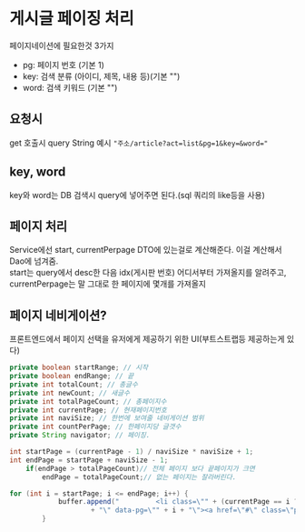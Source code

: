# 게시글 페이징 처리

페이지네이션에 필요한것 3가지

- pg: 페이지 번호 (기본 1)
- key: 검색 분류 (아이디, 제목, 내용 등)(기본 "")
- word: 검색 키워드 (기본 "")

## 요청시

get 호출시 query String 예시
`"주소/article?act=list&pg=1&key=&word="`

## key, word

key와 word는 DB 검색시 query에 넣어주면 된다.(sql 쿼리의 like등을 사용)

## 페이지 처리

Service에선 start, currentPerpage DTO에 있는걸로 계산해준다. 이걸 계산해서 Dao에 넘겨줌.  
start는 query에서 desc한 다음 idx(게시판 번호) 어디서부터 가져올지를 알려주고,  
currentPerpage는 말 그대로 한 페이지에 몇개를 가져올지

## 페이지 네비게이션?

프론트엔드에서 페이지 선택을 유저에게 제공하기 위한 UI(부트스트랩등 제공하는게 있다)

```java
private boolean startRange; // 시작
private boolean endRange; // 끝
private int totalCount; // 총글수
private int newCount; // 새글수
private int totalPageCount; // 총페이지수
private int currentPage; // 현재페이지번호
private int naviSize; // 한번에 보여줄 네비게이션 범위
private int countPerPage; // 한페이지당 글갯수
private String navigator; // 페이징.
```

```java
int startPage = (currentPage - 1) / naviSize * naviSize + 1;
int endPage = startPage + naviSize - 1;
	if(endPage > totalPageCount)// 전체 페이지 보다 끝페이지가 크면
		endPage = totalPageCount;// 없는 페이지는 잘라버린다.

for (int i = startPage; i <= endPage; i++) {
			buffer.append("			<li class=\"" + (currentPage == i ? "page-item active" : "page-item")
					+ "\" data-pg=\"" + i + "\"><a href=\"#\" class=\"page-link\">" + i + "</a></li> \n");
		}

```
